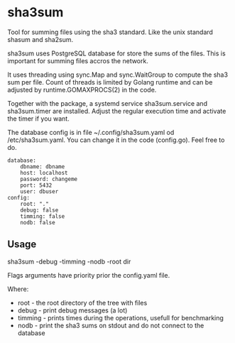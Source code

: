# sha3sum
Tool for summing files using the sha3 standard. Like the unix standard shasum and sha2sum.

sha3sum uses PostgreSQL database for store the sums of the files. This is important for summing files accros the network.

It uses threading using sync.Map and sync.WaitGroup to compute the sha3 sum per file. Count of threads is limited by Golang runtime and can be adjusted by runtime.GOMAXPROCS(2) in the code.

Together with the package, a systemd service sha3sum.service and sha3sum.timer are installed. Adjust the regular execution time and activate the timer if you want.

The database config is in file ~/.config/sha3sum.yaml od /etc/sha3sum.yaml. You can change it in the code (config.go). Feel free to do.

    database:
        dbname: dbname
        host: localhost
        password: changeme
        port: 5432
        user: dbuser
    config:
        root: "."
        debug: false
        timming: false
        nodb: false

## Usage

sha3sum -debug -timming -nodb -root dir

Flags arguments have priority prior the config.yaml file.

Where:
- root - the root directory of the tree with files
- debug - print debug messages (a lot)
- timming - prints times during the operations, usefull for benchmarking
- nodb - print the sha3 sums on stdout and do not connect to the database
